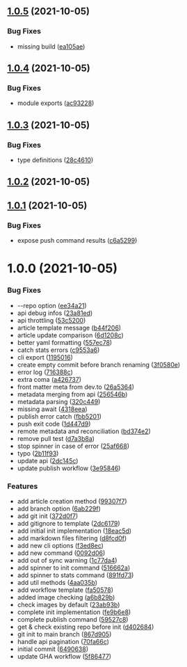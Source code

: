 ## [1.0.5](https://github.com/sinedied/devto-cli/compare/1.0.4...1.0.5) (2021-10-05)


### Bug Fixes

* missing build ([ea105ae](https://github.com/sinedied/devto-cli/commit/ea105ae0e913313f724349cefb79f8f12ea42303))

## [1.0.4](https://github.com/sinedied/devto-cli/compare/1.0.3...1.0.4) (2021-10-05)


### Bug Fixes

* module exports ([ac93228](https://github.com/sinedied/devto-cli/commit/ac93228da8e2d23cd6bb2d32cd075f60ab0ecad7))

## [1.0.3](https://github.com/sinedied/devto-cli/compare/1.0.2...1.0.3) (2021-10-05)


### Bug Fixes

* type definitions ([28c4610](https://github.com/sinedied/devto-cli/commit/28c4610ef6229ae303dbf268201fb2867aa4464d))

## [1.0.2](https://github.com/sinedied/devto-cli/compare/1.0.1...1.0.2) (2021-10-05)

## [1.0.1](https://github.com/sinedied/devto-cli/compare/1.0.0...1.0.1) (2021-10-05)


### Bug Fixes

* expose push command results ([c6a5299](https://github.com/sinedied/devto-cli/commit/c6a5299f9094208896cb03384120160383162822))

# 1.0.0 (2021-10-05)


### Bug Fixes

* --repo option ([ee34a21](https://github.com/sinedied/devto-cli/commit/ee34a21b0a879a2af175b17ecf80eedd0cc0e53c))
* api debug infos ([23a81ed](https://github.com/sinedied/devto-cli/commit/23a81edac054095d1a8e8f084bba7370dda79ea6))
* api throttling ([53c5200](https://github.com/sinedied/devto-cli/commit/53c5200eafcd10ed17f82ceb8b6d7548988df06e))
* article template message ([b44f206](https://github.com/sinedied/devto-cli/commit/b44f2069427db0086bac66515f3665e0f7cf84da))
* article update comparison ([6d1208c](https://github.com/sinedied/devto-cli/commit/6d1208cbaa2ba6930a5a023c8b795c3813520ff4))
* better yaml formatting ([557ec78](https://github.com/sinedied/devto-cli/commit/557ec7860d87040336ef5aab3471a4962e6784f8))
* catch stats errors ([c9553a6](https://github.com/sinedied/devto-cli/commit/c9553a693a81259f168335438985106bcfe5aa28))
* cli export ([1195016](https://github.com/sinedied/devto-cli/commit/1195016ed6856e379c7570eed60715e715e79b8f))
* create empty commit before branch renaming ([3f0580e](https://github.com/sinedied/devto-cli/commit/3f0580ebeb59f4ade2826ab86b53bb2960c7871f))
* error log ([716388c](https://github.com/sinedied/devto-cli/commit/716388ca10021b65edd9cd8b885105d3c1b955ed))
* extra coma ([a426737](https://github.com/sinedied/devto-cli/commit/a42673799e6185fb58838fa35df21531c7e8fc48))
* front matter meta from dev.to ([26a5364](https://github.com/sinedied/devto-cli/commit/26a53641dcaa264704f3534e6752ea3bca62a72f))
* metadata merging from api ([256546b](https://github.com/sinedied/devto-cli/commit/256546bc638a3a28f50e7e5a582e5f1f5b12e0d7))
* metadata parsing ([320c449](https://github.com/sinedied/devto-cli/commit/320c449ae54965bba9daa48758bcc13106ef9347))
* missing await ([4318eea](https://github.com/sinedied/devto-cli/commit/4318eea43ce04d261e639035fd5c378e236951f1))
* publish error catch ([fbb5201](https://github.com/sinedied/devto-cli/commit/fbb5201aec7e3399a7340287908b4c18cad07aa0))
* push exit code ([1d447d9](https://github.com/sinedied/devto-cli/commit/1d447d91d8e9f22df58a18cfe8c29dbad9b5974c))
* remote metadata and reconciliation ([bd374e2](https://github.com/sinedied/devto-cli/commit/bd374e2d461c5f29d238016dbdde5ece2e61d441))
* remove pull test ([d7a3b8a](https://github.com/sinedied/devto-cli/commit/d7a3b8abfe1ab5b034d2f61b493d039744ea5d6f))
* stop spinner in case of error ([25af668](https://github.com/sinedied/devto-cli/commit/25af668077c121a7d64d90d35cad83ce539d689c))
* typo ([2b11f93](https://github.com/sinedied/devto-cli/commit/2b11f93dd3c0e9e2f9e5659623c209d7d645ecd7))
* update api ([2dc145c](https://github.com/sinedied/devto-cli/commit/2dc145c798fab99ef79769b53e979e0c957598e8))
* update publish workflow ([3e95846](https://github.com/sinedied/devto-cli/commit/3e9584606e5665d0f465dc62701dae84e3ca7c43))


### Features

* add article creation method ([99307f7](https://github.com/sinedied/devto-cli/commit/99307f7799b56798398e5583ab3cd54a5a935cf8))
* add branch option ([6ab229f](https://github.com/sinedied/devto-cli/commit/6ab229f69876f48855ea7ab3de9ea60519c19b0d))
* add git init ([372d0f7](https://github.com/sinedied/devto-cli/commit/372d0f727579d9f6ed4232ddbbfa5117078bf254))
* add gitignore to template ([2dc6179](https://github.com/sinedied/devto-cli/commit/2dc6179d8bb337524f13c73d6333b295d8e16282))
* add initial init implementation ([18eac5d](https://github.com/sinedied/devto-cli/commit/18eac5d3a2b679bde269a67aa4d268803490de36))
* add markdown files filtering ([d8fcd0f](https://github.com/sinedied/devto-cli/commit/d8fcd0fcac88bfa675877e78116e870f11cfd76f))
* add new cli options ([f3ed8ec](https://github.com/sinedied/devto-cli/commit/f3ed8ec6fbd5fc309e51281f23e42f2acafd0845))
* add new command ([0092d06](https://github.com/sinedied/devto-cli/commit/0092d06603be3939262943879be8bc08edfb5e15))
* add out of sync warning ([1c77da4](https://github.com/sinedied/devto-cli/commit/1c77da4fd8173e792c3b324b5cb018dbf6be3584))
* add spinner to init command ([516662a](https://github.com/sinedied/devto-cli/commit/516662a4050169d66c2572cfe44a1f2ec90e20fb))
* add spinner to stats command ([891fd73](https://github.com/sinedied/devto-cli/commit/891fd73631c243d2bc406fc82f5d0dcf12602bb9))
* add util methods ([4aa035b](https://github.com/sinedied/devto-cli/commit/4aa035b95b221680cb1872aa5f926b0531cf9320))
* add workflow template ([fa50578](https://github.com/sinedied/devto-cli/commit/fa50578f254c7b19f679d4535340e2ddad908a30))
* added image checking ([a6b829b](https://github.com/sinedied/devto-cli/commit/a6b829bd4381215713bfda841cdcccbb8bea6ec3))
* check images by default ([23ab93b](https://github.com/sinedied/devto-cli/commit/23ab93bafac5982a7e889b10561ee3b02e49994d))
* complete init implementation ([fe9b6e8](https://github.com/sinedied/devto-cli/commit/fe9b6e833b0ebbd8516dcc1b9471793b5be51b33))
* complete publish command ([59527c8](https://github.com/sinedied/devto-cli/commit/59527c82cd94b3c828e87dd3efbc38ec96153781))
* get & check existing repo before init ([d402684](https://github.com/sinedied/devto-cli/commit/d402684879b2bb29cf14d1bee72e9f89003073e0))
* git init to main branch ([867d905](https://github.com/sinedied/devto-cli/commit/867d905c34d5c3cc99451824a06012007c6992b5))
* handle api pagination ([70fa66c](https://github.com/sinedied/devto-cli/commit/70fa66c81b93bfe65f5c2c9650e7a3ada6554089))
* initial commit ([6490638](https://github.com/sinedied/devto-cli/commit/6490638eb198ca9ee43912ed437e17379b3da932))
* update GHA workflow ([5f86477](https://github.com/sinedied/devto-cli/commit/5f86477baa00122dc39f49e4c8ca988ee2e5c71d))

